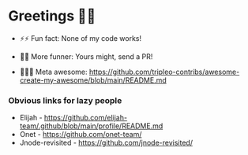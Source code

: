 # Greetings 👋🏾

- ⚡⚡ Fun fact: None of my code works!
- 👯👯 More funner: Yours might, send a PR!

- 🤩🤩🤩 Meta awesome: https://github.com/tripleo-contribs/awesome-create-my-awesome/blob/main/README.md

### Obvious links for lazy people

- Elijah - https://github.com/elijah-team/.github/blob/main/profile/README.md
- Onet - https://github.com/onet-team/
- Jnode-revisited - https://github.com/jnode-revisited/
